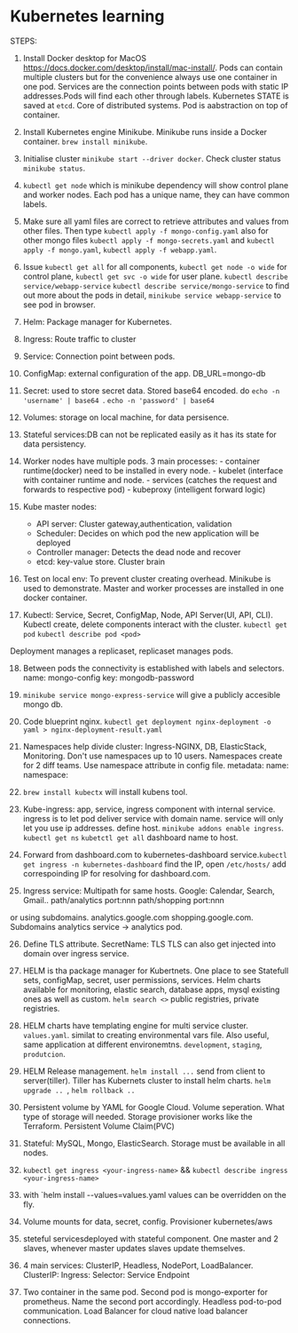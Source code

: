 # Kubernetes learning

STEPS: 

1. Install Docker desktop for MacOS https://docs.docker.com/desktop/install/mac-install/. Pods can contain multiple clusters but for the convenience always use one container in one pod. Services are the connection points between pods with static IP addresses.Pods will find each other through labels. Kubernetes STATE is saved at `etcd`. Core of distributed systems. Pod is aabstraction on top of container.

2. Install Kubernetes engine Minikube. Minikube runs inside a Docker container. `brew install minikube`. 

3. Initialise cluster `minikube start --driver docker`. Check cluster status `minikube status`. 

4. `kubectl get node` which is minikube dependency will show control plane and worker nodes. Each pod has a unique name, they can have common labels. 

5. Make sure all yaml files are correct to retrieve attributes and values from other files. Then type `kubectl apply -f mongo-config.yaml` also for other mongo files `kubectl apply -f mongo-secrets.yaml` and `kubectl apply -f mongo.yaml`, `kubectl apply -f webapp.yaml`.

6. Issue `kubectl get all` for all components,  `kubectl get node -o wide` for control plane, `kubectl get svc -o wide` for user plane. `kubectl describe service/webapp-service` `kubectl describe service/mongo-service` to find out more about the pods in detail, `minikube service webapp-service` to see pod in browser.

8. Helm: Package manager for Kubernetes.
9. Ingress: Route traffic to cluster
9. Service: Connection point between pods.
10. ConfigMap: external configuration of the app. DB_URL=mongo-db
11. Secret: used to store secret data. Stored base64 encoded. do `echo -n 'username' | base64 `. `echo -n 'password' | base64`
12. Volumes: storage on local machine, for data persisence.
13. Stateful services:DB can not be replicated easily as it has its state for data persistency.


14. Worker nodes have multiple pods. 
	3 main processes: 
		- container runtime(docker) need to be installed in every node.
		- kubelet (interface with container runtime and node.
		- services (catches the request and forwards to respective pod)
		- kubeproxy (intelligent forward logic)

15. Kube master nodes:
	- API server: Cluster gateway,authentication, validation
	- Scheduler: Decides on which pod the new application will be deployed
	- Controller manager: Detects the dead node and recover 
	- etcd: key-value store. Cluster brain

16. Test on local env: To prevent cluster creating overhead. Minikube is used to demonstrate. Master and worker processes are installed in one docker container.

17. Kubectl: Service, Secret, ConfigMap, Node, API Server(UI, API, CLI). Kubectl create, delete components interact with the cluster. `kubectl get pod` `kubectl describe pod <pod>`

Deployment manages a replicaset, replicaset manages pods.

18. Between pods the connectivity is established with labels and selectors. name: mongo-config key: mongodb-password

19. `minikube service mongo-express-service` will give a publicly accesible mongo db.

19. Code blueprint nginx. `kubectl get deployment nginx-deployment -o yaml > nginx-deployment-result.yaml`

21. Namespaces help divide cluster: Ingress-NGINX, DB, ElasticStack, Monitoring. Don't use namespaces up to 10 users. Namespaces create for 2 diff teams. Use namespace attribute in config file. metadata: name: namespace:

22. `brew install kubectx` will install kubens tool. 

23. Kube-ingress: app, service, ingress component with internal service. ingress is to let pod deliver service with domain name. service will only let you use ip addresses. define host. `minikube addons enable ingress`. `kubectl get ns` `kubetctl get all` dashboard name to host. 

24. Forward from dashboard.com to kubernetes-dashboard service.`kubectl get ingress -n kubernetes-dashboard` find the IP, open `/etc/hosts/` add correspoinding IP for resolving for dashboard.com.

25. Ingress service: Multipath for same hosts. Google: Calendar, Search, Gmail.. path/analytics port:nnn path/shopping port:nnn

or using subdomains. analytics.google.com shopping.google.com. Subdomains analytics service -> analytics pod.

26. Define TLS attribute. SecretName: TLS  TLS can also get injected into domain over ingress service.

27. HELM is tha package manager for Kubertnets. One place to see Statefull sets, configMap, secret, user permissions, services. Helm charts available for monitoring, elastic search, database apps, mysql existing ones as well as custom. `helm search <>` public registries, private registries. 

28. HELM charts have templating engine for multi service cluster. `values.yaml`. similat to creating environmental vars file. Also useful, same application at different environemtns. `development`, `staging`, `produtcion`.

29. HELM Release management. `helm install ...` send from client to server(tiller). Tiller has Kubernets cluster to install helm charts. `helm upgrade .. `, `helm rollback ..`

30. Persistent volume by YAML for Google Cloud. Volume seperation. What type of storage will needed. Storage provisioner works like the Terraform. Persistent Volume Claim(PVC)

31. Stateful: MySQL, Mongo, ElasticSearch. Storage must be available in all nodes. 

32.  `kubectl get ingress <your-ingress-name>` && `kubectl describe ingress <your-ingress-name>`

33. with `helm install --values=values.yaml <chartname> values can be overridden on the fly.

34. Volume mounts for data, secret, config. Provisioner kubernetes/aws
35. steteful servicesdeployed with stateful component. One master and 2 slaves, whenever master updates slaves update themselves.

36. 4 main services: ClusterIP, Headless, NodePort, LoadBalancer. ClusterIP: Ingress: Selector: Service Endpoint

37. Two container in the same pod. Second pod is mongo-exporter for prometheus. Name the second port accordingly. Headless pod-to-pod communication. Load Balancer for cloud native load balancer connections.